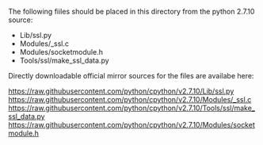 The following fiiles should be placed in this directory from the python 2.7.10 source:
- Lib/ssl.py
- Modules/_ssl.c
- Modules/socketmodule.h
- Tools/ssl/make_ssl_data.py

Directly downloadable official mirror sources for the files are availabe here:

https://raw.githubusercontent.com/python/cpython/v2.7.10/Lib/ssl.py
https://raw.githubusercontent.com/python/cpython/v2.7.10/Modules/_ssl.c
https://raw.githubusercontent.com/python/cpython/v2.7.10/Tools/ssl/make_ssl_data.py
https://raw.githubusercontent.com/python/cpython/v2.7.10/Modules/socketmodule.h
